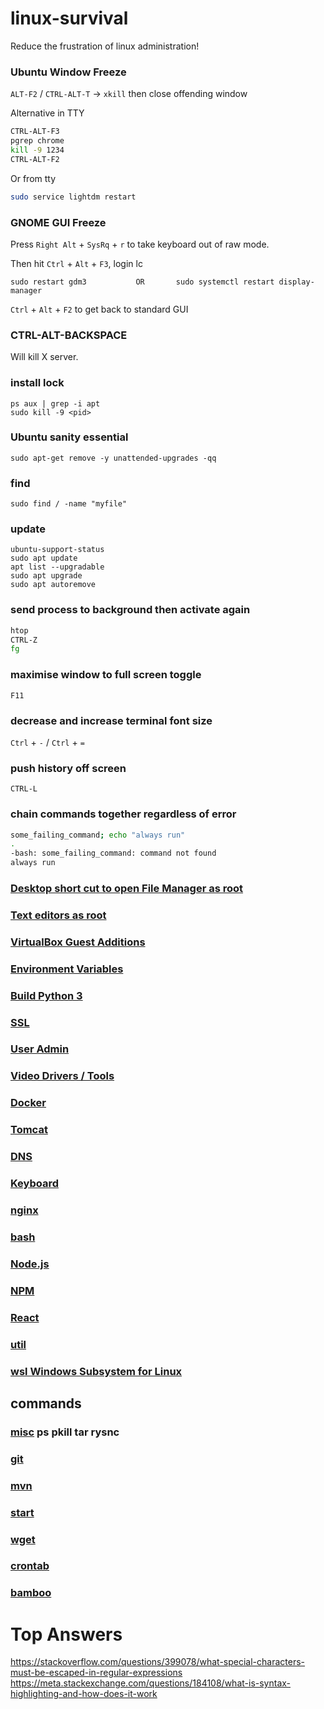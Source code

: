 # linux-survival

Reduce the frustration of linux administration!

### Ubuntu Window Freeze

`ALT-F2` / `CTRL-ALT-T` -> `xkill` then close offending window

Alternative in TTY

```sh
CTRL-ALT-F3
pgrep chrome
kill -9 1234
CTRL-ALT-F2
```

Or from tty

```sh
sudo service lightdm restart
```

### GNOME GUI Freeze

Press `Right Alt` + `SysRq` + `r` to take keyboard out of raw mode.

Then hit `Ctrl` + `Alt` + `F3`, login lc

```
sudo restart gdm3           OR       sudo systemctl restart display-manager
```

`Ctrl` + `Alt` + `F2` to get back to standard GUI

### CTRL-ALT-BACKSPACE

Will kill X server.

### install lock

```
ps aux | grep -i apt
sudo kill -9 <pid>
```

### Ubuntu sanity essential

```
sudo apt-get remove -y unattended-upgrades -qq
```

### find

```
sudo find / -name "myfile"
```

### update

```
ubuntu-support-status
sudo apt update
apt list --upgradable
sudo apt upgrade
sudo apt autoremove
```

### send process to background then activate again

```sh
htop
CTRL-Z
fg
```

### maximise window to full screen toggle

`F11`

### decrease and increase terminal font size

`Ctrl` + `-` / `Ctrl` + `=`

### push history off screen

`CTRL-L`

### chain commands together regardless of error

```sh
some_failing_command; echo "always run"
.
-bash: some_failing_command: command not found
always run
```

### [Desktop short cut to open File Manager as root](FileManagerSudo.md)

### [Text editors as root](TextEditorSudo.md)

### [VirtualBox Guest Additions](VirtualBoxGuestAdditions.md)

### [Environment Variables](EnvironmentVariables.md)

### [Build Python 3](BuildPython3.md)

### [SSL](SSL.md)

### [User Admin](UserAdmin.md)

### [Video Drivers / Tools](Video.md)

### [Docker](Docker.md)

### [Tomcat](Tomcat.md)

### [DNS](DNS.md)

### [Keyboard](keyboard.md)

### [nginx](nginx.md)

### [bash](bash.md)

### [Node.js](Node.js.md)

### [NPM](NPM.md)

### [React](React.md)

### [util](util.md)

### [wsl Windows Subsystem for Linux](wsl.md)

## commands

### [misc](cmd.md) ps pkill tar rysnc

### [git](git.md)

### [mvn](Maven.md)

### [start](start.md)

### [wget](wget.md)

### [crontab](crontab.md)

### [bamboo](bamboo.md)

# Top Answers

https://stackoverflow.com/questions/399078/what-special-characters-must-be-escaped-in-regular-expressions
https://meta.stackexchange.com/questions/184108/what-is-syntax-highlighting-and-how-does-it-work
